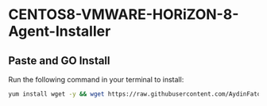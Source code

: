 # CENTOS8-VMWARE-HORiZON-8-Agent-Installer

## Paste and GO Install

Run the following command in your terminal to install:

```bash
yum install wget -y && wget https://raw.githubusercontent.com/AydinFatoglu/CENTOS8_VMWARE-HORiZON-8-Agent-Installer-/main/install.sh && chmod +x install.sh && ./install.sh

